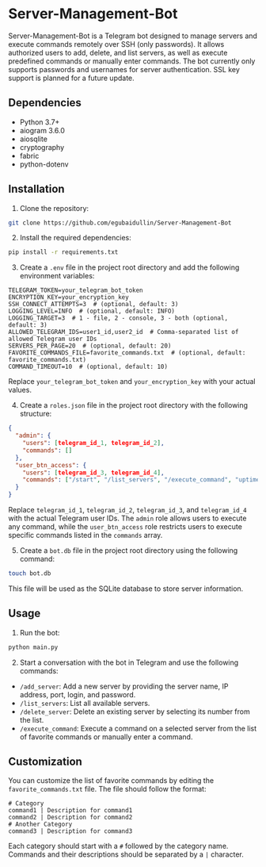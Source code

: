# Server-Management-Bot

Server-Management-Bot is a Telegram bot designed to manage servers and execute commands remotely over SSH (only passwords). It allows authorized users to add, delete, and list servers, as well as execute predefined commands or manually enter commands. The bot currently only supports passwords and usernames for server authentication. SSL key support is planned for a future update.

## Dependencies

- Python 3.7+
- aiogram 3.6.0
- aiosqlite
- cryptography
- fabric
- python-dotenv

## Installation

1. Clone the repository:

```bash
git clone https://github.com/egubaidullin/Server-Management-Bot
```

2. Install the required dependencies:

```bash
pip install -r requirements.txt
```

3. Create a `.env` file in the project root directory and add the following environment variables:

```
TELEGRAM_TOKEN=your_telegram_bot_token
ENCRYPTION_KEY=your_encryption_key
SSH_CONNECT_ATTEMPTS=3  # (optional, default: 3)
LOGGING_LEVEL=INFO  # (optional, default: INFO)
LOGGING_TARGET=3  # 1 - file, 2 - console, 3 - both (optional, default: 3)
ALLOWED_TELEGRAM_IDS=user1_id,user2_id  # Comma-separated list of allowed Telegram user IDs
SERVERS_PER_PAGE=20  # (optional, default: 20)
FAVORITE_COMMANDS_FILE=favorite_commands.txt  # (optional, default: favorite_commands.txt)
COMMAND_TIMEOUT=10  # (optional, default: 10)
```

Replace `your_telegram_bot_token` and `your_encryption_key` with your actual values.

4. Create a `roles.json` file in the project root directory with the following structure:

```json
{
  "admin": {
    "users": [telegram_id_1, telegram_id_2],
    "commands": []
  },
  "user_btn_access": {
    "users": [telegram_id_3, telegram_id_4],
    "commands": ["/start", "/list_servers", "/execute_command", "uptime", "df -h"]
  }
}
```

Replace `telegram_id_1`, `telegram_id_2`, `telegram_id_3`, and `telegram_id_4` with the actual Telegram user IDs. The `admin` role allows users to execute any command, while the `user_btn_access` role restricts users to execute specific commands listed in the `commands` array.

5. Create a `bot.db` file in the project root directory using the following command:

```bash
touch bot.db
```

This file will be used as the SQLite database to store server information.

## Usage

1. Run the bot:

```bash
python main.py
```

2. Start a conversation with the bot in Telegram and use the following commands:

- `/add_server`: Add a new server by providing the server name, IP address, port, login, and password.
- `/list_servers`: List all available servers.
- `/delete_server`: Delete an existing server by selecting its number from the list.
- `/execute_command`: Execute a command on a selected server from the list of favorite commands or manually enter a command.

## Customization

You can customize the list of favorite commands by editing the `favorite_commands.txt` file. The file should follow the format:

```
# Category
command1 | Description for command1
command2 | Description for command2
# Another Category
command3 | Description for command3
```

Each category should start with a `#` followed by the category name. Commands and their descriptions should be separated by a `|` character.
